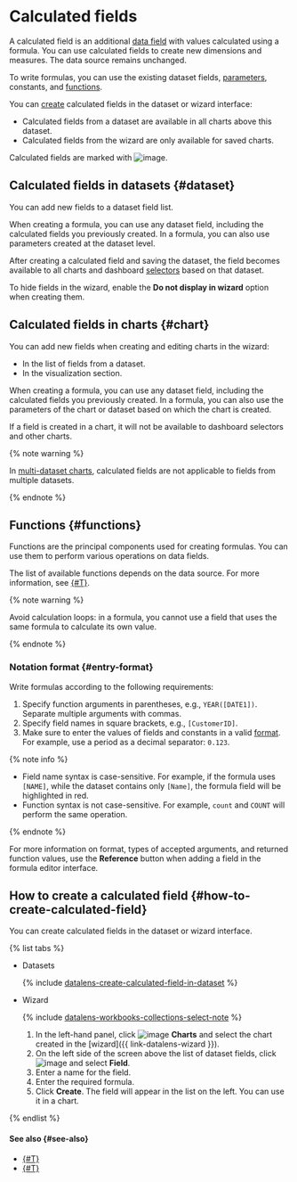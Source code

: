 # Calculated fields

A calculated field is an additional [data field](../../dataset/index.md#field) with values calculated using a formula.
You can use calculated fields to create new dimensions and measures. The data source remains unchanged.

To write formulas, you can use the existing dataset fields, [parameters](../parameters.md), constants, and [functions](#functions).

You can [create](#how-to-create-calculated-field) calculated fields in the dataset or wizard interface:

* Calculated fields from a dataset are available in all charts above this dataset.
* Calculated fields from the wizard are only available for saved charts.

Calculated fields are marked with ![image](../../../_assets/console-icons/function.svg).

## Calculated fields in datasets {#dataset}

You can add new fields to a dataset field list.

When creating a formula, you can use any dataset field, including the calculated fields you previously created. In a formula, you can also use parameters created at the dataset level.

After creating a calculated field and saving the dataset, the field becomes available to all charts and dashboard [selectors](../../dashboard/selector.md) based on that dataset.

To hide fields in the wizard, enable the **Do not display in wizard** option when creating them.

## Calculated fields in charts {#chart}

You can add new fields when creating and editing charts in the wizard:

* In the list of fields from a dataset.
* In the visualization section.

When creating a formula, you can use any dataset field, including the calculated fields you previously created. In a formula, you can also use the parameters of the chart or dataset based on which the chart is created.

If a field is created in a chart, it will not be available to dashboard selectors and other charts.

{% note warning %}

In [multi-dataset charts](../chart/index.md#multi-dataset-charts), calculated fields are not applicable to fields from multiple datasets.

{% endnote %}

## Functions {#functions}

Functions are the principal components used for creating formulas. You can use them to perform various operations on data fields.

The list of available functions depends on the data source. For more information, see [{#T}](../../function-ref/availability.md).

{% note warning %}

Avoid calculation loops: in a formula, you cannot use a field that uses the same formula to calculate its own value.

{% endnote %}

### Notation format {#entry-format}

Write formulas according to the following requirements:

1. Specify function arguments in parentheses, e.g., `YEAR([DATE1])`. Separate multiple arguments with commas.
1. Specify field names in square brackets, e.g., `[CustomerID]`.
1. Make sure to enter the values of fields and constants in a valid [format](../../dataset/data-types.md). For example, use a period as a decimal separator: `0.123`.

{% note info %}

* Field name syntax is case-sensitive. For example, if the formula uses `[NAME]`, while the dataset contains only `[Name]`, the formula field will be highlighted in red.
* Function syntax is not case-sensitive. For example, `count` and `COUNT` will perform the same operation.

{% endnote %}

For more information on format, types of accepted arguments, and returned function values, use the **Reference** button when adding a field in the formula editor interface.

## How to create a calculated field {#how-to-create-calculated-field}

You can create calculated fields in the dataset or wizard interface.

{% list tabs %}

- Datasets

  {% include [datalens-create-calculated-field-in-dataset](../../../_includes/datalens/operations/datalens-create-calculated-field-in-dataset.md) %}

- Wizard


  {% include [datalens-workbooks-collections-select-note](../../../_includes/datalens/operations/datalens-workbooks-collections-select-note.md) %}


  1. In the left-hand panel, click ![image](../../../_assets/console-icons/chart-column.svg) **Charts** and select the chart created in the [wizard]({{ link-datalens-wizard }}).
  1. On the left side of the screen above the list of dataset fields, click ![image](../../../_assets/console-icons/plus.svg) and select **Field**.
  1. Enter a name for the field.
  1. Enter the required formula.
  1. Click **Create**. The field will appear in the list on the left. You can use it in a chart.

{% endlist %}

#### See also {#see-also}

* [{#T}](../../dataset/create-dataset.md#create-fields)
* [{#T}](../../security/row-level-security.md)
